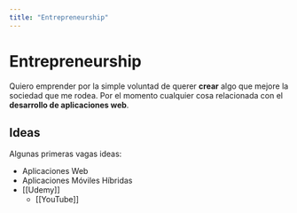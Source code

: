 ```yaml
---
title: "Entrepreneurship"
---
```


# Entrepreneurship

Quiero emprender por la simple voluntad de querer **crear** algo que mejore la sociedad que me rodea. Por el momento cualquier cosa relacionada con el **desarrollo de aplicaciones web**. 

## Ideas

Algunas primeras vagas ideas:
- Aplicaciones Web
- Aplicaciones Móviles Híbridas
- [[Udemy]]
  - [[YouTube]]
